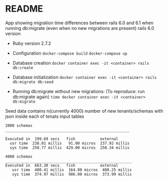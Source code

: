 # README

App showing migration time differences between rails 6.0 and 6.1 when running db:migrate (even when
no new migrations are present)
rails 6.0 version

* Ruby version
2.7.2

* Configuration
`docker-compose build`
`docker-compose up`

* Database creation
`docker container exec -it <container> rails db:create`

* Database initialization
`docker container exec -it <container> rails db:migrate db:seed`

* Running db:migrate without new migrations:
(To reproduce: run db:migrate again)
`time docker container exec -it <container> db:migrate`

Seed data contains n(currently  4000) number of new tenants/schemas with json inside each of tenats input tables


```
2000 schemas
_______________________________________________________

Executed in  199.69 secs   fish           external
  usr time  238.01 millis   91.00 micros  237.92 millis
  sys time  250.77 millis  429.00 micros  250.34 millis

4000 schemas
________________________________________________________
Executed in  663.30 secs   fish           external
   usr time  400.41 millis  164.00 micros  400.25 millis
   sys time  374.97 millis  986.00 micros  373.99 millis
```
